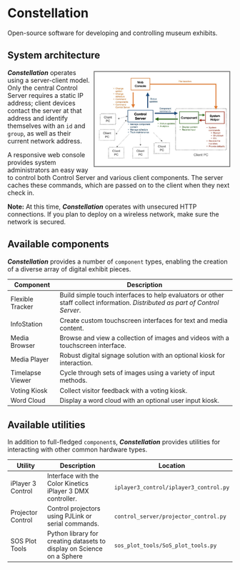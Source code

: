 # Constellation
Open-source software for developing and controlling museum exhibits.

## System architecture

<img src='docs/constellation-architecture.jpeg' style="width: 60%; float: right; border: 2px solid gray; margin: 5px;"></img>

**_Constellation_** operates using a server-client model. Only the central Control Server requires a static IP address; client devices contact the server at that address and identify themselves with an `id` and `group`, as well as their current network address.

A responsive web console provides system administrators an easy way to control both Control Server and various client components. The server caches these commands, which are passed on to the client when they next check in.

**Note:** At this time, **_Constellation_** operates with unsecured HTTP connections. If you plan to deploy on a wireless network, make sure the network is secured.

## Available components

**_Constellation_** provides a number of `component` types, enabling the creation of a diverse array of digital exhibit pieces.

| Component        | Description                                                                                                                   |
|------------------|-------------------------------------------------------------------------------------------------------------------------------|
| Flexible Tracker | Build simple touch interfaces to help evaluators or other staff collect information. *Distributed as part of Control Server*. |
| InfoStation      | Create custom touchscreen interfaces for text and media content.                                                              |
| Media Browser    | Browse and view a collection of images and videos with a touchscreen interface.                                               |
| Media Player     | Robust digital signage solution with an optional kiosk for interaction.                                                       |
| Timelapse Viewer | Cycle through sets of images using a variety of input methods.                                                                |
| Voting Kiosk     | Collect visitor feedback with a voting kiosk.                                                                                 |
| Word Cloud       | Display a word cloud with an optional user input kiosk.                                                                       |

## Available utilities

In addition to full-fledged `component`s, **_Constellation_** provides utilities for interacting with other common hardware types.

| Utility           | Description                                                            | Location                               |
|-------------------|------------------------------------------------------------------------|----------------------------------------|
| iPlayer 3 Control | Interface with the Color Kinetics iPlayer 3 DMX controller.            | `iplayer3_control/iplayer3_control.py` |
| Projector Control | Control projectors using PJLink or serial commands.                    | `control_server/projector_control.py`  |
| SOS Plot Tools    | Python library for creating datasets to display on Science on a Sphere | `sos_plot_tools/SoS_plot_tools.py`     |
